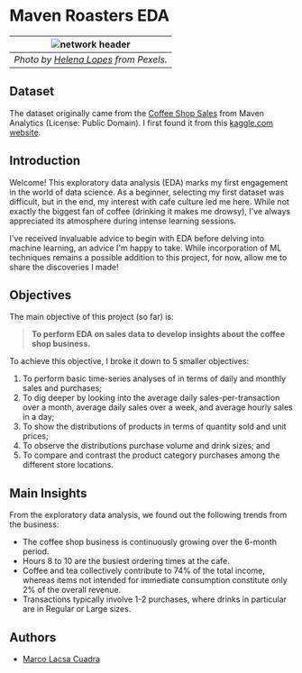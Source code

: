 # Maven Roasters EDA

| ![network header](../assets/header.png) | 
|:--:| 
| *Photo by [Helena Lopes](https://www.pexels.com/photo/two-women-sitting-on-chairs-in-front-of-each-other-887723/) from Pexels.* |

## Dataset

The dataset originally came from the [Coffee Shop Sales](https://mavenanalytics.io/data-playground) from Maven Analytics (License: Public Domain). I first found it from this [kaggle.com website](https://www.kaggle.com/datasets/ahmedabbas757/coffee-sales).

## Introduction

Welcome! This exploratory data analysis (EDA) marks my first engagement in the world of data science. As a beginner, selecting my first dataset was difficult, but in the end, my interest with cafe culture led me here. While not exactly the biggest fan of coffee (drinking it makes me drowsy), I've always appreciated its atmosphere during intense learning sessions. 

I've received invaluable advice to begin with EDA before delving into machine learning, an advice I'm happy to take. While incorporation of ML techniques remains a possible addition to this project, for now, allow me to share the discoveries I made!

## Objectives

The main objective of this project (so far) is: 

> **To perform EDA on sales data to develop insights about the coffee shop business.**

To achieve this objective, I broke it down to 5 smaller objectives:

1. To perform basic time-series analyses of in terms of daily and monthly sales and purchases;
2. To dig deeper by looking into the average daily sales-per-transaction over a month, average daily sales over a week, and average hourly sales in a day;
3. To show the distributions of products in terms of quantity sold and unit prices;
4. To observe the distributions purchase volume and drink sizes; and
5. To compare and contrast the product category purchases among the different store locations.

## Main Insights

From the exploratory data analysis, we found out the following trends from the business:

* The coffee shop business is continuously growing over the 6-month period.
* Hours 8 to 10 are the busiest ordering times at the cafe.
* Coffee and tea collectively contribute to 74% of the total income, whereas items not intended for immediate consumption constitute only 2% of the overall revenue.
* Transactions typically involve 1-2 purchases, where drinks in particular are in Regular or Large sizes.

## Authors

* [Marco Lacsa Cuadra](https://github.com/mlcuadra1)